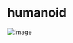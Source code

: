 # humanoid

![image](https://github.com/timurgepard/humanoid/assets/13238473/bc4c08e4-f5ff-4cb1-83c8-9bc531eab61f)



